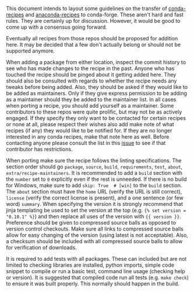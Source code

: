 This document intends to layout some guidelines on the transfer of
[conda-recipes]( https://github.com/conda/conda-recipes ) and
[anaconda-recipes]( https://github.com/ContinuumIO/anaconda-recipes ) to
conda-forge. These aren't hard and fast rules. They are certainly up for
discussion. However, it would be good to come up with a consensus going forward.

Eventually all recipes from those repos should be proposed for addition here.
It may be decided that a few don't actually belong or should not be supported
anymore.

When adding a package from either location, inspect the commit history to see
who has made changes to the recipe in the past. Anyone who has touched the recipe
should be pinged about it getting added here. They should also be consulted with
regards to whether the recipe needs any tweaks before being added. Also, they
should be asked if they would like to be added as maintainers. Only if they give
express permission to be adding as a maintainer should they be added to the
maintainer list. In all cases when porting a recipe, you should add yourself as a
maintainer. Some contributors to these repos were quite prolific, but may not be
as actively engaged. If they specify they only want to be contacted for certain
recipes or none at all, please respect their wishes also add make note of what
recipes (if any) they would like to be notified for. If they are no longer
interested in any conda recipes, make that note here as well. Before contacting
anyone please consult the list in this
[issue]( https://github.com/conda-forge/staged-recipes/issues/139 )
to see if that contributor has restrictions.

When porting make sure the recipe follows the linting specifications. The
section order should go `package`, `source`, `build`, `requirements`, `test`,
`about`, `extra/recipe-maintainers`. It is recommended to add a `build` section
with the `number` set to `0` explicitly even if the rest is unneeded. If there
is no build for Windows, make sure to add `skip: True  # [win]` to the `build`
section. The `about` section must have the `home` URL (verify the URL is still
correct), `license` (verify the correct license is present), and a one sentence
(or few word) `summary`. When specifying the version it is strongly recommend
that jinja templating be used to set the version at the top (e.g. `{% set
version = "0.10.1" %}`) and then replace all uses of the version with `{{
version }}`. Preference should be given to compressed source balls as opposed to
version control checkouts. Make sure all links to compressed source balls allow
for easy changing of the version (using latest is not acceptable). Also, a
checksum should be included with all compressed source balls to allow for
verification of downloads.

It is required to add tests with all packages. These can included but are not
limited to checking libraries are installed, python imports, simple code snippet
to compile or run a basic test, command line usage (checking help or version).
It is suggested that compiled code run all tests (e.g. `make check`) to ensure
it was built properly. This normally should happen in the build.

